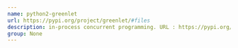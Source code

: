 ```yaml
---
name: python2-greenlet
url: https://pypi.org/project/greenlet/#files
description: in-process concurrent programming. URL : https://pypi.org/project/greenlet/#files Groups : None
group: None
---
```


